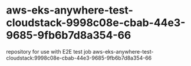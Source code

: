 # aws-eks-anywhere-test-cloudstack-9998c08e-cbab-44e3-9685-9fb6b7d8a354-66
repository for use with E2E test job aws-eks-anywhere-test-cloudstack:9998c08e-cbab-44e3-9685-9fb6b7d8a354-66
